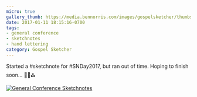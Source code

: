 ```yaml
---
micro: true
gallery_thumb: https://media.bennorris.com/images/gospelsketcher/thumbs/holland-tongue-of-angels-01.jpg
date: 2017-01-11 18:15:16-0700
tags:
- general conference
- sketchnotes
- hand lettering
category: Gospel Sketcher
---
```


Started a #sketchnote for #SNDay2017, but ran out of time. Hoping to finish soon... ✍🏼⛪️

[![General Conference Sketchnotes](https://media.bennorris.com/images/gospelsketcher/general-conference/holland-tongue-of-angels-01.jpg)](https://media.bennorris.com/images/gospelsketcher/general-conference/holland-tongue-of-angels-01.jpg)
